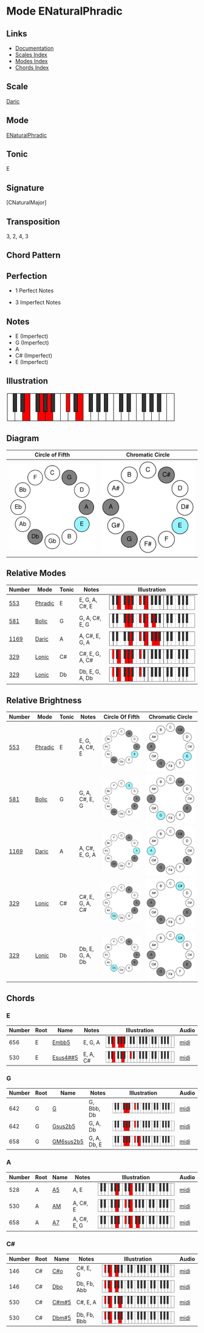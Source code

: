 # Mode ENaturalPhradic

## Links

- [Documentation](README.md)
- [Scales Index](Scales.md)
- [Modes Index](Modes.md)
- [Chords Index](Chords.md)

## Scale

[Daric](ScaleDaric.md)

## Mode

[ENaturalPhradic](ModeENaturalPhradic.md)

## Tonic

E

## Signature

[CNaturalMajor]

## Transposition

3, 2, 4, 3

## Chord Pattern



## Perfection

 - 1 Perfect Notes

 - 3 Imperfect Notes

## Notes

- E (Imperfect)
- G (Imperfect)
- A
- C# (Imperfect)
- E (Imperfect)

## Illustration

![ENaturalPhradic](ModeENaturalPhradic.png)

## Diagram

| Circle of Fifth | Chromatic Circle |
|-----------------|------------------|
| ![ENaturalPhradic](CircleOfFifthModeENaturalPhradic.svg) | ![ENaturalPhradic](ChromaticCircleModeENaturalPhradic.svg) |
## Relative Modes

| Number | Mode | Tonic | Notes | Illustration |
|--------|------|-------|-------|--------------|
| [553](https://ianring.com/musictheory/scales/553) | [Phradic](ModePhradic.md) | E | E, G, A, C#, E | ![ENaturalPhradic](ModeENaturalPhradic.png) |
| [581](https://ianring.com/musictheory/scales/581) | [Bolic](ModeBolic.md) | G | G, A, C#, E, G | ![GNaturalBolic](ModeGNaturalBolic.png) |
| [1169](https://ianring.com/musictheory/scales/1169) | [Daric](ModeDaric.md) | A | A, C#, E, G, A | ![ANaturalDaric](ModeANaturalDaric.png) |
| [329](https://ianring.com/musictheory/scales/329) | [Lonic](ModeLonic.md) | C# | C#, E, G, A, C# | ![CSharpLonic](ModeCSharpLonic.png) |
| [329](https://ianring.com/musictheory/scales/329) | [Lonic](ModeLonic.md) | Db | Db, E, G, A, Db | ![DFlatLonic](ModeDFlatLonic.png) |
## Relative Brightness

| Number | Mode | Tonic | Notes | Circle Of Fifth | Chromatic Circle |
|--------|------|-------|-------|-----------------|------------------|
| [553](https://ianring.com/musictheory/scales/553) | [Phradic](ModePhradic.md) | E | E, G, A, C#, E | ![ENaturalPhradic](CircleOfFifthModeENaturalPhradic.svg) | ![ENaturalPhradic](ChromaticCircleModeENaturalPhradic.svg) |
| [581](https://ianring.com/musictheory/scales/581) | [Bolic](ModeBolic.md) | G | G, A, C#, E, G | ![GNaturalBolic](CircleOfFifthModeGNaturalBolic.svg) | ![GNaturalBolic](ChromaticCircleModeGNaturalBolic.svg) |
| [1169](https://ianring.com/musictheory/scales/1169) | [Daric](ModeDaric.md) | A | A, C#, E, G, A | ![ANaturalDaric](CircleOfFifthModeANaturalDaric.svg) | ![ANaturalDaric](ChromaticCircleModeANaturalDaric.svg) |
| [329](https://ianring.com/musictheory/scales/329) | [Lonic](ModeLonic.md) | C# | C#, E, G, A, C# | ![CSharpLonic](CircleOfFifthModeCSharpLonic.svg) | ![CSharpLonic](ChromaticCircleModeCSharpLonic.svg) |
| [329](https://ianring.com/musictheory/scales/329) | [Lonic](ModeLonic.md) | Db | Db, E, G, A, Db | ![DFlatLonic](CircleOfFifthModeDFlatLonic.svg) | ![DFlatLonic](ChromaticCircleModeDFlatLonic.svg) |

## Chords

### E

| Number | Root | Name | Notes | Illustration | Audio |
|--------|------|------|-------|--------------|-------|
| 656 | E | [Embb5](ChordENaturalMinorDoubleFlatFifth.md) | E, G, A | ![Embb5](ChordENaturalMinorDoubleFlatFifthRootPosition.png) | [midi](ChordENaturalMinorDoubleFlatFifthRootPosition.mid) |
| 530 | E | [Esus4##5](ChordENaturalSuspendedFourthDoubleSharpFifth.md) | E, A, C# | ![Esus4##5](ChordENaturalSuspendedFourthDoubleSharpFifthRootPosition.png) | [midi](ChordENaturalSuspendedFourthDoubleSharpFifthRootPosition.mid) |

### G

| Number | Root | Name | Notes | Illustration | Audio |
|--------|------|------|-------|--------------|-------|
| 642 | G | [G](ChordGNaturalDiminishedFlatThird.md) | G, Bbb, Db | ![G](ChordGNaturalDiminishedFlatThirdRootPosition.png) | [midi](ChordGNaturalDiminishedFlatThirdRootPosition.mid) |
| 642 | G | [Gsus2b5](ChordGNaturalSuspendedSecondFlatFifth.md) | G, A, Db | ![Gsus2b5](ChordGNaturalSuspendedSecondFlatFifthRootPosition.png) | [midi](ChordGNaturalSuspendedSecondFlatFifthRootPosition.mid) |
| 658 | G | [GM6sus2b5](ChordGNaturalMajorSixthSuspendedSecondFlatFifth.md) | G, A, Db, E | ![GM6sus2b5](ChordGNaturalMajorSixthSuspendedSecondFlatFifthRootPosition.png) | [midi](ChordGNaturalMajorSixthSuspendedSecondFlatFifthRootPosition.mid) |

### A

| Number | Root | Name | Notes | Illustration | Audio |
|--------|------|------|-------|--------------|-------|
| 528 | A | [A5](ChordANaturalPowerChord.md) | A, E | ![A5](ChordANaturalPowerChordRootPosition.png) | [midi](ChordANaturalPowerChordRootPosition.mid) |
| 530 | A | [AM](ChordANaturalMajor.md) | A, C#, E | ![AM](ChordANaturalMajorRootPosition.png) | [midi](ChordANaturalMajorRootPosition.mid) |
| 658 | A | [A7](ChordANaturalDominantSeventh.md) | A, C#, E, G | ![A7](ChordANaturalDominantSeventhRootPosition.png) | [midi](ChordANaturalDominantSeventhRootPosition.mid) |

### C#

| Number | Root | Name | Notes | Illustration | Audio |
|--------|------|------|-------|--------------|-------|
| 146 | C# | [C#o](ChordCSharpDiminished.md) | C#, E, G | ![C#o](ChordCSharpDiminishedRootPosition.png) | [midi](ChordCSharpDiminishedRootPosition.mid) |
| 146 | C# | [Dbo](ChordDFlatDiminished.md) | Db, Fb, Abb | ![Dbo](ChordDFlatDiminishedRootPosition.png) | [midi](ChordDFlatDiminishedRootPosition.mid) |
| 530 | C# | [C#m#5](ChordCSharpMinorSharpFifth.md) | C#, E, A | ![C#m#5](ChordCSharpMinorSharpFifthRootPosition.png) | [midi](ChordCSharpMinorSharpFifthRootPosition.mid) |
| 530 | C# | [Dbm#5](ChordDFlatMinorSharpFifth.md) | Db, Fb, Bbb | ![Dbm#5](ChordDFlatMinorSharpFifthRootPosition.png) | [midi](ChordDFlatMinorSharpFifthRootPosition.mid) |

